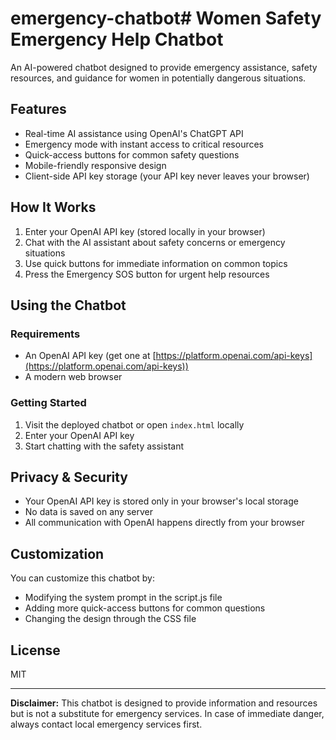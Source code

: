 # emergency-chatbot# Women Safety Emergency Help Chatbot

An AI-powered chatbot designed to provide emergency assistance, safety resources, and guidance for women in potentially dangerous situations.

## Features

- Real-time AI assistance using OpenAI's ChatGPT API
- Emergency mode with instant access to critical resources
- Quick-access buttons for common safety questions
- Mobile-friendly responsive design
- Client-side API key storage (your API key never leaves your browser)

## How It Works

1. Enter your OpenAI API key (stored locally in your browser)
2. Chat with the AI assistant about safety concerns or emergency situations
3. Use quick buttons for immediate information on common topics
4. Press the Emergency SOS button for urgent help resources

## Using the Chatbot

### Requirements

- An OpenAI API key (get one at [https://platform.openai.com/api-keys](https://platform.openai.com/api-keys))
- A modern web browser

### Getting Started

1. Visit the deployed chatbot or open `index.html` locally
2. Enter your OpenAI API key
3. Start chatting with the safety assistant

## Privacy & Security

- Your OpenAI API key is stored only in your browser's local storage
- No data is saved on any server
- All communication with OpenAI happens directly from your browser

## Customization

You can customize this chatbot by:
- Modifying the system prompt in the script.js file
- Adding more quick-access buttons for common questions
- Changing the design through the CSS file

## License

MIT

---

**Disclaimer:** This chatbot is designed to provide information and resources but is not a substitute for emergency services. In case of immediate danger, always contact local emergency services first.
